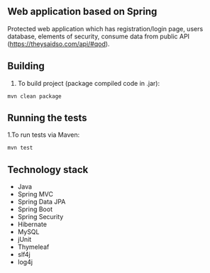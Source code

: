 ## **Web application based on Spring**

Protected web application which has registration/login page, users database, elements of security, consume data from public API
(https://theysaidso.com/api/#qod). 


## **Building**

1. To build project (package compiled code in .jar):
```
mvn clean package
```

## **Running the tests**

1.To run tests via Maven:
```
mvn test
```

## **Technology stack**

* Java
* Spring MVC
* Spring Data JPA
* Spring Boot
* Spring Security
* Hibernate
* MySQL
* jUnit
* Thymeleaf
* slf4j 
* log4j
